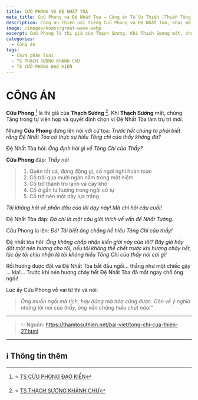 ```yaml
---
title: CỬU PHONG VÀ ĐỆ NHẤT TÒA
meta_title: Cửu Phong và Đệ Nhất Tòa – Công án Tổ Sư Thiền (Thiền Tông)
description: Công án Thiền nổi tiếng Cửu Phong và Đệ Nhất Tòa, khai mở ý nghĩa sâu xa trong truyền thống Tổ Sư Thiền (Thiền Tông)
image: /images/koans/great-wave.webp
excerpt: Cửu Phong là thị giả của Thạch Sương. Khi Thạch Sương mất, chúng Tăng trong tự viện họp và quyết định chọn vị Đệ Nhất Tòa làm trụ trì mới.
categories:
  - Công án
tags:
  - Chưa phân loại
  - TS THẠCH SƯƠNG KHÁNH CHƯ
  - TS CỬU PHONG ĐẠO KIỀN
---
```


# CÔNG ÁN

**Cửu Phong** [^1] là thị giả của **Thạch Sương** [^2].
Khi **Thạch Sương** mất, chúng Tăng trong tự viện họp và quyết định chọn vị Đệ Nhất Tòa làm trụ trì mới.

Nhưng **Cửu Phong** đứng lên nói với cử tọa: _Trước hết chúng ta phải biết rằng Đệ Nhất Tòa có thực sự hiểu Tông chỉ của thầy không đả?_

Đệ Nhất Tòa hỏi: _Ông định hỏi gì về Tông Chỉ của Thầy?_

**Cửu Phong** đáp: _Thầy nói_

> 1. Quên tất cả, đừng động gì, cố ngơi nghỉ hoàn toàn
> 2. Cố trải qua mười ngàn năm trong một niệm
> 3. Cố trở thành tro lạnh và cây khô
> 4. Cố ở gần lư hương trong ngôi cổ tự
> 5. Cố trở nên một dãy lụa trắng

_Tôi không hỏi về phần đầu của lời dạy này! Mà chỉ hỏi câu cuối!_

Đệ Nhất Tòa đáp: _Đó chỉ là một câu giải thích về vấn đề Nhất Tướng._

Cửu Phong la lên: _Đó! Tôi biết ông chẳng hề hiểu Tông Chỉ của thầy!_

Đệ nhất tòa hỏi: _Ông không chấp nhận kiến giải này của tôi? Bây giờ hãy đốt một nén hương cho tôi, nếu tôi không thể chết trước khi hương cháy hết, lúc ấy tôi chịu nhận là tôi không hiểu Tông Chỉ của thầy nói cái gì!_

Rồi hương được đốt và Đệ Nhất Tòa bắt đầu ngồi... thẳng như một chiếc gậy ... kìa!...
Trước khi nén hương cháy hết Đệ Nhất Tòa đã mất ngay chổ ông ngồi!

Lúc ấy Cửu Phong vỗ vai tử thi và nói:

> _Ông muốn ngồi mà tịch, hay đứng mà hóa cũng được.
> Còn về ý nghĩa những lời nói của thầy, ông vẫn chẳng hiểu chút nào!"_

<hr class="blog-rule" />

> ✨ Nguồn: https://thamtosuthien.net/bai-viet/tong-chi-cua-thien-27.html

<hr class="blog-rule" />

## ℹ️ Thông tin thêm

[^1]: ⭐️ <a href="/masters/Jiufeng-Daoqian" target="_blank">TS CỬU PHONG ĐẠO KIỀN</a>

[^2]: ⭐️ <a href="/masters/Shishuang-Qingzhu" target="_blank">TS THẠCH SƯƠNG KHÁNH CHƯ</a>

